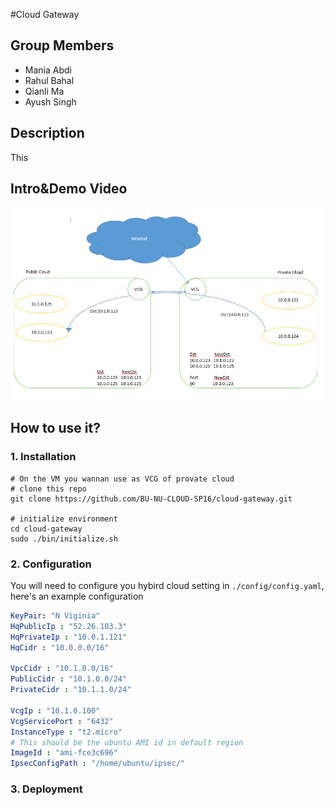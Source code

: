 #Cloud Gateway

## Group Members

* Mania Abdi
* Rahul Bahal
* Qianli Ma
* Ayush Singh

## Description

This 

## Intro&Demo Video
[![ScreenShot](piic1.png)](https://www.youtube.com/watch?v=_ZrianKeo74)


## How to use it?

### 1. Installation

```
# On the VM you wannan use as VCG of provate cloud
# clone this repo
git clone https://github.com/BU-NU-CLOUD-SP16/cloud-gateway.git

# initialize environment
cd cloud-gateway
sudo ./bin/initialize.sh
```
    
### 2. Configuration
You will need to configure you hybird cloud setting in ```./config/config.yaml```, here's an example configuration

```config.yaml
KeyPair: "N Viginia" 
HqPublicIp : "52.26.103.3" 
HqPrivateIp : "10.0.1.121" 
HqCidr : "10.0.0.0/16"

VpcCidr : "10.1.0.0/16" 
PublicCidr : "10.1.0.0/24" 
PrivateCidr : "10.1.1.0/24" 

VcgIp : "10.1.0.100"
VcgServicePort : "6432"
InstanceType : "t2.micro"
# This should be the ubuntu AMI id in default region
ImageId : "ami-fce3c696"
IpsecConfigPath : "/home/ubuntu/ipsec/"
```

### 3. Deployment

```

```
